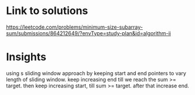 # Link to solutions
https://leetcode.com/problems/minimum-size-subarray-sum/submissions/864212649/?envType=study-plan&id=algorithm-ii

# Insights
using s sliding window approach by keeping start and end pointers to vary length of sliding window. keep increasing end till we reach the sum >= target. then keep increasing start, till sum >= target. after that increase end.
